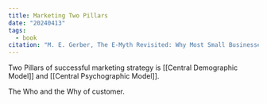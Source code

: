 ```yaml
---
title: Marketing Two Pillars
date: "20240413"
tags:
  - book
citation: "M. E. Gerber, The E-Myth Revisited: Why Most Small Businesses Don’t Work and What to Do About It. Harper Collins, 2009."
---
```

Two Pillars of successful marketing strategy is [[Central Demographic Model]] and [[Central Psychographic Model]]. 

The Who and the Why of customer.